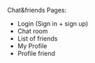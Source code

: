 Chat&friends
Pages:
* Login (Sign in + sign up)
* Chat room
* List of friends
* My Profile
* Profile friend





